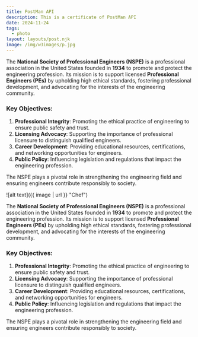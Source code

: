 ```yaml
---
title: PostMan API
description: This is a certificate of PostMan API
date: 2024-11-24
tags:
  - photo
layout: layouts/post.njk
image: /img/w3images/p.jpg
---
```

The **National Society of Professional Engineers (NSPE)** is a professional association in the United States founded in **1934** to promote and protect the engineering profession. Its mission is to support licensed **Professional Engineers (PEs)** by upholding high ethical standards, fostering professional development, and advocating for the interests of the engineering community.

### Key Objectives:
1. **Professional Integrity**: Promoting the ethical practice of engineering to ensure public safety and trust.
2. **Licensing Advocacy**: Supporting the importance of professional licensure to distinguish qualified engineers.
3. **Career Development**: Providing educational resources, certifications, and networking opportunities for engineers.
4. **Public Policy**: Influencing legislation and regulations that impact the engineering profession.

The NSPE plays a pivotal role in strengthening the engineering field and ensuring engineers contribute responsibly to society.

![alt text]({{ image | url }} "Chef")

The **National Society of Professional Engineers (NSPE)** is a professional association in the United States founded in **1934** to promote and protect the engineering profession. Its mission is to support licensed **Professional Engineers (PEs)** by upholding high ethical standards, fostering professional development, and advocating for the interests of the engineering community.

### Key Objectives:
1. **Professional Integrity**: Promoting the ethical practice of engineering to ensure public safety and trust.
2. **Licensing Advocacy**: Supporting the importance of professional licensure to distinguish qualified engineers.
3. **Career Development**: Providing educational resources, certifications, and networking opportunities for engineers.
4. **Public Policy**: Influencing legislation and regulations that impact the engineering profession.

The NSPE plays a pivotal role in strengthening the engineering field and ensuring engineers contribute responsibly to society.
